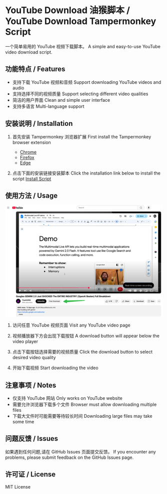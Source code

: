 # YouTube Download 油猴脚本 / YouTube Download Tampermonkey Script

一个简单易用的 YouTube 视频下载脚本。
A simple and easy-to-use YouTube video download script.

## 功能特点 / Features

- 支持下载 YouTube 视频和音频
  Support downloading YouTube videos and audio
- 支持选择不同的视频质量
  Support selecting different video qualities
- 简洁的用户界面
  Clean and simple user interface
- 支持多语言
  Multi-language support

## 安装说明 / Installation

1. 首先安装 Tampermonkey 浏览器扩展
   First install the Tampermonkey browser extension
   - [Chrome](https://chrome.google.com/webstore/detail/tampermonkey/dhdgffkkebhmkfjojejmpbldmpobfkfo)
   - [Firefox](https://addons.mozilla.org/en-US/firefox/addon/tampermonkey/)
   - [Edge](https://microsoftedge.microsoft.com/addons/detail/tampermonkey/iikmkjmpaadaobahmlepeloendndfphd)

2. 点击下面的安装链接安装脚本
   Click the installation link below to install the script
   [Install Script](https://raw.githubusercontent.com/yourusername/youtube_download_youhou/main/youtube_download.user.js)

## 使用方法 / Usage
![alt text](image.png)

1. 访问任意 YouTube 视频页面
   Visit any YouTube video page

2. 视频播放器下方会出现下载按钮
   A download button will appear below the video player

3. 点击下载按钮选择需要的视频质量
   Click the download button to select desired video quality

4. 开始下载视频
   Start downloading the video

## 注意事项 / Notes

- 仅支持 YouTube 网站
  Only works on YouTube website
- 需要允许浏览器下载多个文件
  Browser must allow downloading multiple files
- 下载大文件时可能需要等待较长时间
  Downloading large files may take some time

## 问题反馈 / Issues

如果遇到任何问题,请在 GitHub Issues 页面提交反馈。
If you encounter any problems, please submit feedback on the GitHub Issues page.

## 许可证 / License

MIT License

